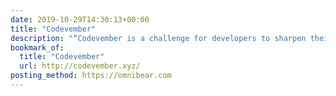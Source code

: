 ```yaml
---
date: 2019-10-29T14:30:13+00:00
title: "Codevember"
description: "“Codevember is a challenge for developers to sharpen their creativity and improve their skills. The goal is to build a creative piece of code every day of November.”"
bookmark_of:
  title: "Codevember"
  url: http://codevember.xyz/
posting_method: https://omnibear.com
---
```

